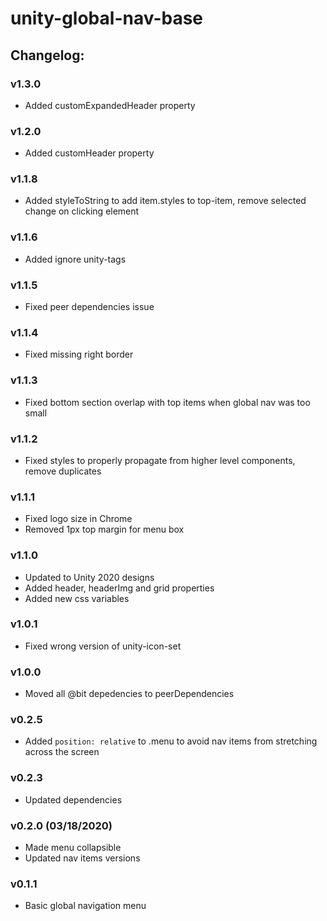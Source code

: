 # unity-global-nav-base

## Changelog:

### v1.3.0
- Added customExpandedHeader property

### v1.2.0
- Added customHeader property

### v1.1.8
- Added styleToString to add item.styles to top-item, remove selected change on clicking element

### v1.1.6
- Added ignore unity-tags

### v1.1.5
- Fixed peer dependencies issue

### v1.1.4
- Fixed missing right border

### v1.1.3
- Fixed bottom section overlap with top items when global nav was too small

### v1.1.2
- Fixed styles to properly propagate from higher level components, remove duplicates

### v1.1.1
- Fixed logo size in Chrome
- Removed 1px top margin for menu box

### v1.1.0
- Updated to Unity 2020 designs
- Added header, headerImg and grid properties
- Added new css variables

### v1.0.1
- Fixed wrong version of unity-icon-set

### v1.0.0
- Moved all @bit depedencies to peerDependencies

### v0.2.5
- Added `position: relative` to .menu to avoid nav items from stretching across the screen

### v0.2.3
- Updated dependencies

### v0.2.0 (03/18/2020)
- Made menu collapsible
- Updated nav items versions

### v0.1.1
- Basic global navigation menu
